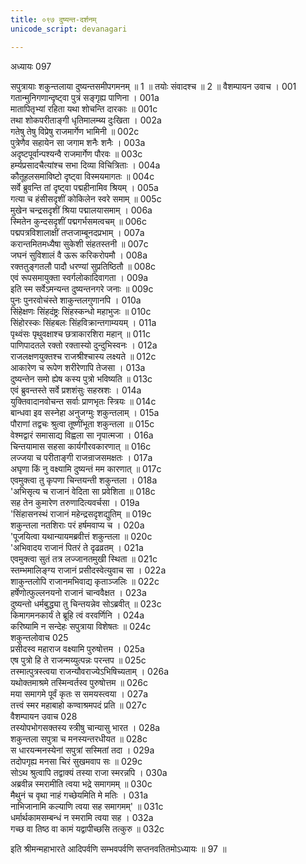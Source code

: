```yaml
---
title: ०९७ दुष्यन्त-दर्शनम्
unicode_script: devanagari

---
```



अध्यायः 097

सपुत्रायाः शकुन्तलाया दुष्यन्तसमीपगमनम् ॥ 1 ॥ तयोः संवादश्च ॥ 2 ॥
वैशम्पायन उवाच ।	001  
गतान्मुनिगणान्दृष्ट्वा पुत्रं सङ्गृह्य पाणिना ।	001a  
मातापितृभ्यां रहिता यथा शोचन्ति दारकाः ॥	001c  
तथा शोकपरीताङ्गी धृतिमालम्ब्य दुःखिता ।	002a  
गतेषु तेषु विप्रेषु राजमार्गेण भामिनी ॥	002c  
पुत्रेणैव सहायेन सा जगाम शनैः शनैः ।	003a  
अदृष्टपूर्वान्पश्यन्वै राजमार्गेण पौरवः ॥	003c  
हर्म्यप्रसादचैत्यांश्च सभा दिव्या विचित्रिताः ।	004a  
कौतूहलसमाविष्टो दृष्ट्वा विस्मयमागतः ॥	004c  
सर्वे ब्रुवन्ति तां दृष्ट्वा पद्महीनामिव श्रियम् ।	005a  
गत्या च हंसीसदृशीं कोकिलेन स्वरे समाम् ॥	005c  
मुखेन चन्द्रसदृशीं श्रिया पद्मालयासमाम् ।	006a  
स्मितेन कुन्दसदृशीं पद्मगर्भसमत्वचम् ॥	006c  
पद्मपत्रविशालाक्षीं तप्तजाम्बूनदप्रभाम् ।	007a  
करान्तमितमध्यैषा सुकेशी संहतस्तनी ॥	007c  
जघनं सुविशालं वै ऊरू करिकरोपमौ ।	008a  
रक्ततुङ्गतलौ पादौ धरण्यां सुप्रतिष्ठितौ ॥	008c  
एवं रूपसमायुक्ता स्वर्गलोकादिवागता ।	009a  
इति स्म सर्वेऽमन्यन्त दुष्यन्तनगरे जनाः ॥	009c  
पुनः पुनरवोचंस्ते शाकुन्तलगुणानपि ।	010a  
सिंहेक्षणः सिंहदंष्ट्रः सिंहस्कन्धो महाभुजः ॥	010c  
सिंहोरस्कः सिंहबलः सिंहविक्रान्तगाम्ययम् ।	011a  
पृथ्वंसः पृथुवक्षाश्च छत्राकारशिरा महान् ॥	011c  
पाणिपादतले रक्तो रक्तास्यो दुन्दुभिस्वनः ।	012a  
राजलक्षणयुक्तश्च राजश्रीश्चास्य लक्ष्यते ॥	012c  
आकारेण च रूपेण शरीरेणापि तेजसा ।	013a  
दुष्यन्तेन समो ह्येष कस्य पुत्रो भविष्यति ॥	013c  
एवं ब्रुवन्तस्ते सर्वे प्रशशंसुः सहस्रशः ।	014a  
युक्तिवादानवोचन्त सर्वाः प्राणभृतः स्त्रियः ॥	014c  
बान्धवा इव सस्नेहा अनुजग्मुः शकुन्तलाम् ।	015a  
पौराणां तद्वचः श्रुत्वा तूष्णींभूता शकुन्तला ॥	015c  
वेश्मद्वारं समासाद्य विह्वला सा नृपात्मजा ।	016a  
चिन्तयामास सहसा कार्यगौरवकारणात् ॥	016c  
लज्जया च परीताङ्गी राजन्राजसमक्षतः ।	017a  
अघृणा किं नु वक्ष्यामि दुष्यन्तं मम कारणात् ॥	017c  
एवमुक्त्वा तु कृपणा चिन्तयन्ती शकुन्तला ।	018a  
\'अभिसृत्य च राजानं वेदिता सा प्रवेशिता ॥	018c  
सह तेन कुमारेण तरुणादित्यवर्चसा ।	019a  
\'सिंहासनस्थं राजानं महेन्द्रसदृशद्युतिम् ॥	019c  
शकुन्तला नतशिराः परं हर्षमवाप्य च ।	020a  
\'पूजयित्वा यथान्यायमब्रवीत्तं शकुन्तला ॥	020c  
\'अभिवादय राजानं पितरं ते दृढव्रतम् ।	021a  
एवमुक्त्वा सुतं तत्र लज्जानतमुखी स्थिता ॥	021c  
स्तम्भमालिङ्ग्य राजानं प्रसीदस्वेत्युवाच सा ।	022a  
शाकुन्तलोपि राजानमभिवाद्य कृताञ्जलिः ॥	022c  
हर्षेणोत्फुल्लनयनो राजानं चान्ववैक्षत ।	023a  
दुष्यन्तो धर्मबुद्ध्या तु चिन्तयन्नेव सोऽब्रवीत् ॥	023c  
किमागमनकार्यं ते ब्रूहि त्वं वरवर्णिनि ।	024a  
करिष्यामि न सन्देहः सपुत्राया विशेषतः ॥	024c  
शकुन्तलोवाच 	025  
प्रसीदस्व महाराज वक्ष्यामि पुरुषोत्तम ।	025a  
एष पुत्रो हि ते राजन्मय्युत्पन्नः परन्तप ॥	025c  
तस्मात्पुत्रस्त्वया राजन्यौवराज्येऽभिषिच्यताम् ।	026a  
यथोक्तमाश्रमे तस्मिन्वर्तस्व पुरुषोत्तम ॥	026c  
मया समागमे पूर्वं कृतः स समयस्त्वया ।	027a  
तत्त्वं स्मर महाबाहो कण्वाश्रमपदं प्रति ॥	027c  
वैशम्पायन उवाच 	028  
तस्योपभोगसक्तस्य स्त्रीषु चान्यासु भारत ।	028a  
शकुन्तला सपुत्रा च मनस्यन्तरधीयत ॥	028c  
स धारयन्मनस्येनां सपुत्रां सस्मितां तदा ।	029a  
तदोपगृह्य मनसा चिरं सुखमवाप सः ॥	029c  
सोऽथ श्रुत्वापि तद्वाक्यं तस्या राजा स्मरन्नपि ।	030a  
अब्रवीन्न स्मरामीति त्वया भद्रे समागमम् ॥	030c  
मैथुनं च वृथा नाहं गच्छेयमिति मे मतिः ।	031a  
नाभिजानामि कल्याणि त्वया सह समागमम्\' ॥	031c  
धर्मार्थकामसम्बन्धं न स्मरामि त्वया सह ।	032a  
गच्छ वा तिष्ठ वा कामं यद्वापीच्छसि तत्कुरु ॥ 	032c  

इति श्रीमन्महाभारते आदिपर्वणि सम्भवपर्वणि सप्तनवतितमोऽध्यायः ॥ 97 ॥